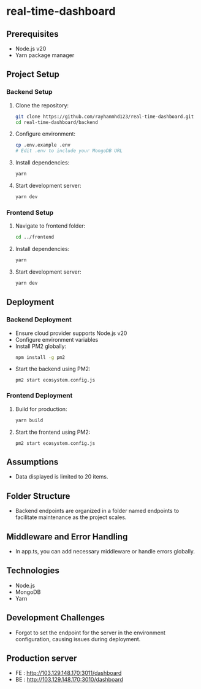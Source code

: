 # real-time-dashboard

## Prerequisites
- Node.js v20
- Yarn package manager

## Project Setup

### Backend Setup
1. Clone the repository:
   ```sh
   git clone https://github.com/rayhanmhd123/real-time-dashboard.git
   cd real-time-dashboard/backend
   ```

2. Configure environment:
   ```sh
   cp .env.example .env
   # Edit .env to include your MongoDB URL
   ```

3. Install dependencies:
   ```sh
   yarn
   ```

4. Start development server:
   ```sh
   yarn dev
   ```

### Frontend Setup
1. Navigate to frontend folder:
   ```sh
   cd ../frontend
   ```

2. Install dependencies:
   ```sh
   yarn
   ```

3. Start development server:
   ```sh
   yarn dev
   ```

## Deployment

### Backend Deployment
- Ensure cloud provider supports Node.js v20
- Configure environment variables
- Install PM2 globally:
   ```sh
   npm install -g pm2
   ```
- Start the backend using PM2:
   ```
   pm2 start ecosystem.config.js
   ```

### Frontend Deployment
1. Build for production:
   ```sh
   yarn build
   ```

2. Start the frontend using PM2:
   ```
   pm2 start ecosystem.config.js
   ```

## Assumptions
- Data displayed is limited to 20 items.

## Folder Structure
- Backend endpoints are organized in a folder named endpoints to facilitate maintenance as the project scales.

## Middleware and Error Handling
- In app.ts, you can add necessary middleware or handle errors globally.

## Technologies
- Node.js
- MongoDB
- Yarn

## Development Challenges
- Forgot to set the endpoint for the server in the environment configuration, causing issues during deployment.

## Production server
- FE : http://103.129.148.170:3011/dashboard
- BE : http://103.129.148.170:3010/dashboard